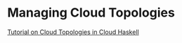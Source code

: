 # Managing Cloud Topologies

[Tutorial on Cloud Topologies in Cloud Haskell](http://haskell-distributed.github.io/tutorials/2ch.html)

